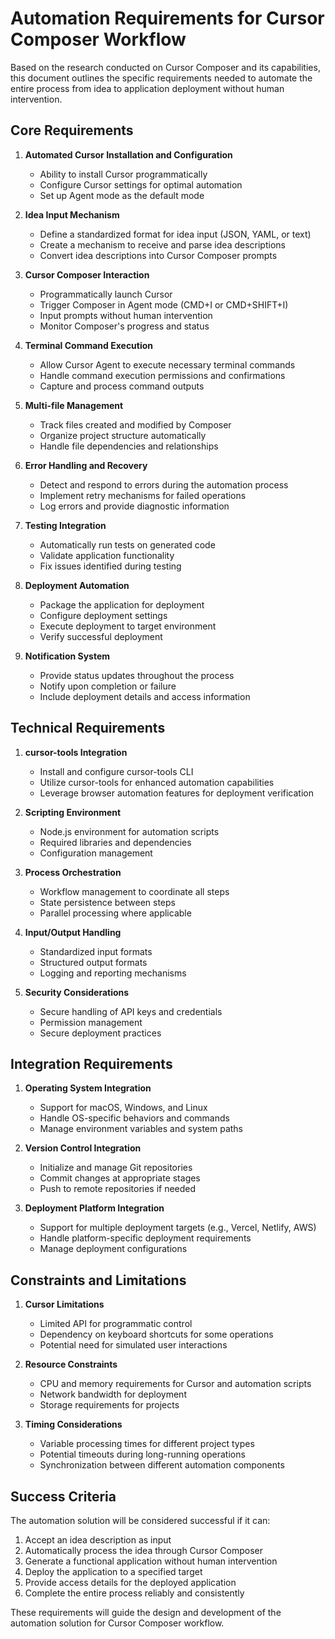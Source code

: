 # Automation Requirements for Cursor Composer Workflow

Based on the research conducted on Cursor Composer and its capabilities, this document outlines the specific requirements needed to automate the entire process from idea to application deployment without human intervention.

## Core Requirements

1. **Automated Cursor Installation and Configuration**
   - Ability to install Cursor programmatically
   - Configure Cursor settings for optimal automation
   - Set up Agent mode as the default mode

2. **Idea Input Mechanism**
   - Define a standardized format for idea input (JSON, YAML, or text)
   - Create a mechanism to receive and parse idea descriptions
   - Convert idea descriptions into Cursor Composer prompts

3. **Cursor Composer Interaction**
   - Programmatically launch Cursor
   - Trigger Composer in Agent mode (CMD+I or CMD+SHIFT+I)
   - Input prompts without human intervention
   - Monitor Composer's progress and status

4. **Terminal Command Execution**
   - Allow Cursor Agent to execute necessary terminal commands
   - Handle command execution permissions and confirmations
   - Capture and process command outputs

5. **Multi-file Management**
   - Track files created and modified by Composer
   - Organize project structure automatically
   - Handle file dependencies and relationships

6. **Error Handling and Recovery**
   - Detect and respond to errors during the automation process
   - Implement retry mechanisms for failed operations
   - Log errors and provide diagnostic information

7. **Testing Integration**
   - Automatically run tests on generated code
   - Validate application functionality
   - Fix issues identified during testing

8. **Deployment Automation**
   - Package the application for deployment
   - Configure deployment settings
   - Execute deployment to target environment
   - Verify successful deployment

9. **Notification System**
   - Provide status updates throughout the process
   - Notify upon completion or failure
   - Include deployment details and access information

## Technical Requirements

1. **cursor-tools Integration**
   - Install and configure cursor-tools CLI
   - Utilize cursor-tools for enhanced automation capabilities
   - Leverage browser automation features for deployment verification

2. **Scripting Environment**
   - Node.js environment for automation scripts
   - Required libraries and dependencies
   - Configuration management

3. **Process Orchestration**
   - Workflow management to coordinate all steps
   - State persistence between steps
   - Parallel processing where applicable

4. **Input/Output Handling**
   - Standardized input formats
   - Structured output formats
   - Logging and reporting mechanisms

5. **Security Considerations**
   - Secure handling of API keys and credentials
   - Permission management
   - Secure deployment practices

## Integration Requirements

1. **Operating System Integration**
   - Support for macOS, Windows, and Linux
   - Handle OS-specific behaviors and commands
   - Manage environment variables and system paths

2. **Version Control Integration**
   - Initialize and manage Git repositories
   - Commit changes at appropriate stages
   - Push to remote repositories if needed

3. **Deployment Platform Integration**
   - Support for multiple deployment targets (e.g., Vercel, Netlify, AWS)
   - Handle platform-specific deployment requirements
   - Manage deployment configurations

## Constraints and Limitations

1. **Cursor Limitations**
   - Limited API for programmatic control
   - Dependency on keyboard shortcuts for some operations
   - Potential need for simulated user interactions

2. **Resource Constraints**
   - CPU and memory requirements for Cursor and automation scripts
   - Network bandwidth for deployment
   - Storage requirements for projects

3. **Timing Considerations**
   - Variable processing times for different project types
   - Potential timeouts during long-running operations
   - Synchronization between different automation components

## Success Criteria

The automation solution will be considered successful if it can:

1. Accept an idea description as input
2. Automatically process the idea through Cursor Composer
3. Generate a functional application without human intervention
4. Deploy the application to a specified target
5. Provide access details for the deployed application
6. Complete the entire process reliably and consistently

These requirements will guide the design and development of the automation solution for Cursor Composer workflow.
